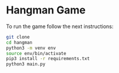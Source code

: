 # Hangman Game

To run the game follow the next instructions:

``` sh
git clone
cd hangman
python3 -m venv env
source env/bin/activate
pip3 install -r requirements.txt
python3 main.py
```